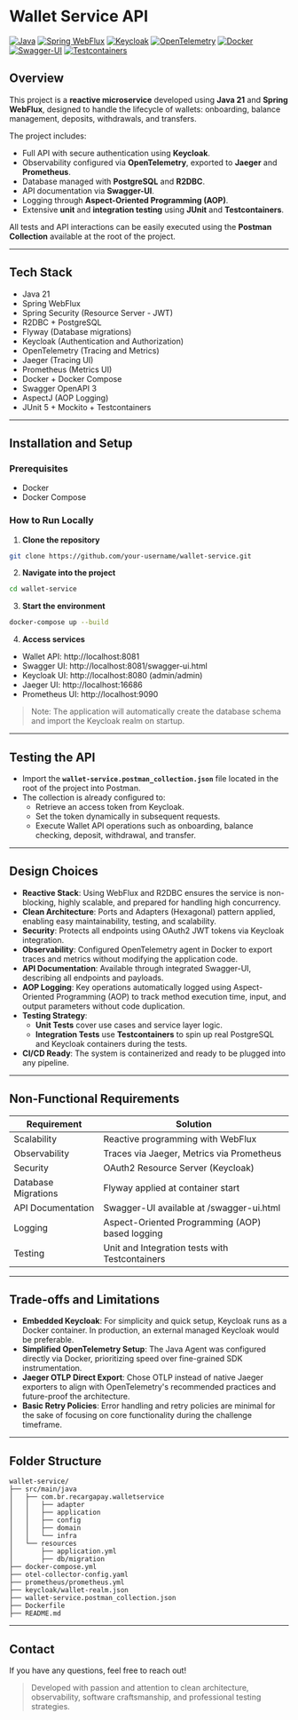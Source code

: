 
# Wallet Service API

[![Java](https://img.shields.io/badge/Java-21-blue.svg)](https://www.oracle.com/java/)
[![Spring WebFlux](https://img.shields.io/badge/Spring-WebFlux-6DB33F.svg)](https://spring.io/projects/spring-webflux)
[![Keycloak](https://img.shields.io/badge/Keycloak-Authentication-blueviolet)](https://www.keycloak.org/)
[![OpenTelemetry](https://img.shields.io/badge/Observability-OpenTelemetry-purple)](https://opentelemetry.io/)
[![Docker](https://img.shields.io/badge/Docker-Containerization-2496ED)](https://www.docker.com/)
[![Swagger-UI](https://img.shields.io/badge/Swagger-UI-orange)](https://swagger.io/tools/swagger-ui/)
[![Testcontainers](https://img.shields.io/badge/Testcontainers-Integration%20Tests-green)](https://www.testcontainers.org/)

## Overview
This project is a **reactive microservice** developed using **Java 21** and **Spring WebFlux**, designed to handle the lifecycle of wallets: onboarding, balance management, deposits, withdrawals, and transfers.

The project includes:
- Full API with secure authentication using **Keycloak**.
- Observability configured via **OpenTelemetry**, exported to **Jaeger** and **Prometheus**.
- Database managed with **PostgreSQL** and **R2DBC**.
- API documentation via **Swagger-UI**.
- Logging through **Aspect-Oriented Programming (AOP)**.
- Extensive **unit** and **integration testing** using **JUnit** and **Testcontainers**.

All tests and API interactions can be easily executed using the **Postman Collection** available at the root of the project.

---

## Tech Stack
- Java 21
- Spring WebFlux
- Spring Security (Resource Server - JWT)
- R2DBC + PostgreSQL
- Flyway (Database migrations)
- Keycloak (Authentication and Authorization)
- OpenTelemetry (Tracing and Metrics)
- Jaeger (Tracing UI)
- Prometheus (Metrics UI)
- Docker + Docker Compose
- Swagger OpenAPI 3
- AspectJ (AOP Logging)
- JUnit 5 + Mockito + Testcontainers

---

## Installation and Setup

### Prerequisites
- Docker
- Docker Compose

### How to Run Locally

1. **Clone the repository**
```bash
git clone https://github.com/your-username/wallet-service.git
```

2. **Navigate into the project**
```bash
cd wallet-service
```

3. **Start the environment**
```bash
docker-compose up --build
```

4. **Access services**
- Wallet API: http://localhost:8081
- Swagger UI: http://localhost:8081/swagger-ui.html
- Keycloak UI: http://localhost:8080 (admin/admin)
- Jaeger UI: http://localhost:16686
- Prometheus UI: http://localhost:9090

> Note: The application will automatically create the database schema and import the Keycloak realm on startup.

---

## Testing the API

- Import the **`wallet-service.postman_collection.json`** file located in the root of the project into Postman.
- The collection is already configured to:
  - Retrieve an access token from Keycloak.
  - Set the token dynamically in subsequent requests.
  - Execute Wallet API operations such as onboarding, balance checking, deposit, withdrawal, and transfer.

---

## Design Choices

- **Reactive Stack**: Using WebFlux and R2DBC ensures the service is non-blocking, highly scalable, and prepared for handling high concurrency.
- **Clean Architecture**: Ports and Adapters (Hexagonal) pattern applied, enabling easy maintainability, testing, and scalability.
- **Security**: Protects all endpoints using OAuth2 JWT tokens via Keycloak integration.
- **Observability**: Configured OpenTelemetry agent in Docker to export traces and metrics without modifying the application code.
- **API Documentation**: Available through integrated Swagger-UI, describing all endpoints and payloads.
- **AOP Logging**: Key operations automatically logged using Aspect-Oriented Programming (AOP) to track method execution time, input, and output parameters without code duplication.
- **Testing Strategy**:
  - **Unit Tests** cover use cases and service layer logic.
  - **Integration Tests** use **Testcontainers** to spin up real PostgreSQL and Keycloak containers during the tests.
- **CI/CD Ready**: The system is containerized and ready to be plugged into any pipeline.

---

## Non-Functional Requirements

| Requirement              | Solution                               |
|---------------------------|----------------------------------------|
| Scalability               | Reactive programming with WebFlux      |
| Observability             | Traces via Jaeger, Metrics via Prometheus |
| Security                  | OAuth2 Resource Server (Keycloak)     |
| Database Migrations       | Flyway applied at container start     |
| API Documentation         | Swagger-UI available at /swagger-ui.html |
| Logging                   | Aspect-Oriented Programming (AOP) based logging |
| Testing                   | Unit and Integration tests with Testcontainers |

---

## Trade-offs and Limitations

- **Embedded Keycloak**: For simplicity and quick setup, Keycloak runs as a Docker container. In production, an external managed Keycloak would be preferable.
- **Simplified OpenTelemetry Setup**: The Java Agent was configured directly via Docker, prioritizing speed over fine-grained SDK instrumentation.
- **Jaeger OTLP Direct Export**: Chose OTLP instead of native Jaeger exporters to align with OpenTelemetry's recommended practices and future-proof the architecture.
- **Basic Retry Policies**: Error handling and retry policies are minimal for the sake of focusing on core functionality during the challenge timeframe.

---

## Folder Structure

```plaintext
wallet-service/
├── src/main/java
│   ├── com.br.recargapay.walletservice
│   │   ├── adapter
│   │   ├── application
│   │   ├── config
│   │   ├── domain
│   │   └── infra
│   └── resources
│       ├── application.yml
│       ├── db/migration
├── docker-compose.yml
├── otel-collector-config.yaml
├── prometheus/prometheus.yml
├── keycloak/wallet-realm.json
├── wallet-service.postman_collection.json
├── Dockerfile
├── README.md
```

---

## Contact

If you have any questions, feel free to reach out!

> Developed with passion and attention to clean architecture, observability, software craftsmanship, and professional testing strategies.
